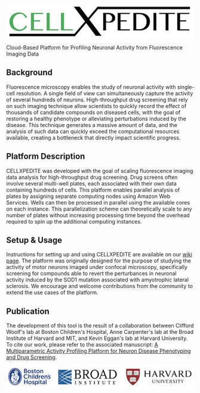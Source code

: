 ![cellxpedite](img/cellxpedite_logo.png "CELLXPEDITE")

Cloud-Based Platform for Profiling Neuronal Activity from Fluorescence Imaging Data

## Background
Fluorescence microscopy enables the study of neuronal activity with single-cell resolution. 
A single field of view can simultaneously capture the activity of several hundreds of neurons.
High-throughput drug screening that rely on such imaging technique allow scientists to quickly
record the effect of thousands of candidate compounds on diseased cells, with the goal of 
restoring a healthy phenotype or alleviating perturbations induced by the disease.
This technique generates a massive amount of data, and the analysis of such data can quickly exceed 
the computational resources available, creating a bottleneck that directly impact scientific progress.

## Platform Description
CELLXPEDITE was developed with the goal of scaling fluorescence imaging data analysis 
for high-throughput drug screening. Drug screens often involve several multi-well plates, each
associated with their own data containing hundreds of cells. 
This platform enables parallel analysis of plates by assigning separate computing nodes using Amazon Web Services. 
Wells can then be processed in parallel using the available cores on each instance. 
This parallelization scheme can theoretically scale to any number of plates without
increasing processing time beyond the overhead required to spin up the additional computing instances.

## Setup & Usage
Instructions for setting up and using CELLXPEDITE are available on our [wiki page](https://github.com/brunoboivin/cellxpedite/wiki/Setup-&-Usage). 
The platform was originally designed for the purpose of studying the activity of motor neurons imaged under confocal microscopy,
specifically screening for compounds able to revert the perturbances in neuronal activity induced by the SOD1
mutation associated with amyotrophic lateral sclerosis.
We encourage and welcome contributions from the community to extend the use cases of the platform.

## Publication
The development of this tool is the result of a collaboration
between Clifford Woolf's lab at Boston Children's Hospital,
Anne Carpenter's lab at the Broad Institute of Harvard and MIT, 
and Kevin Eggan's lab at Harvard University. 
To cite our work, please refer to the associated manuscript: [A Multiparametric Activity Profiling Platform for Neuron Disease Phenotyping and Drug Screening](https://www.molbiolcell.org/doi/abs/10.1091/mbc.E21-10-0481).

![institutions](img/institution_logos.png "Institutions")
